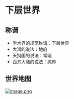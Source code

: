 # 下层世界
## 称谓

* 学术界的规范称谓：下层世界
* 大鸿的说法：地府
* 天狗国的说法：常暗
* 西方大陆的说法：魔界

## 世界地图
[![image.png](https://i.postimg.cc/sXWnS4vV/image.png)](https://postimg.cc/cgsMGYRj)